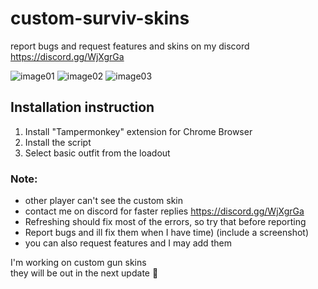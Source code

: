 # custom-surviv-skins

report bugs and request features and skins on my discord https://discord.gg/WjXgrGa

![image01](https://i.imgur.com/D80YNea.png)
![image02](https://i.imgur.com/Da6rtLt.png)
![image03](https://i.imgur.com/mypSYKG.png)

## Installation instruction

1. Install "Tampermonkey" extension for Chrome Browser
2. Install the script
3. Select basic outfit from the loadout

### Note:

- other player can't see the custom skin
- contact me on discord for faster replies https://discord.gg/WjXgrGa
- Refreshing should fix most of the errors, so try that before reporting
- Report bugs and ill fix them when I have time) (include a screenshot)
- you can also request features and I may add them

I'm working on custom gun skins  
they will be out in the next update 🐓

